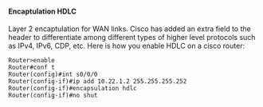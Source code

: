 #### Encaptulation HDLC
Layer 2 encaptulation for WAN links. Cisco has added an extra field to the header to differentiate among different types of higher level protocols such as IPv4, IPv6, CDP, etc. 
Here is how you enable HDLC on a cisco router:
```cisco
Router>enable
Router#conf t
Router(config)#int s0/0/0
Router(config-if)#ip add 10.22.1.2 255.255.255.252
Router(config-if)#encapsulation hdlc
Router(config-if)#no shut
```